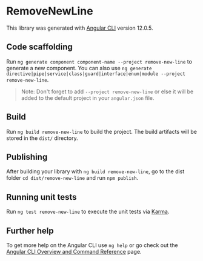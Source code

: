 # RemoveNewLine

This library was generated with [Angular CLI](https://github.com/angular/angular-cli) version 12.0.5.

## Code scaffolding

Run `ng generate component component-name --project remove-new-line` to generate a new component. You can also use `ng generate directive|pipe|service|class|guard|interface|enum|module --project remove-new-line`.
> Note: Don't forget to add `--project remove-new-line` or else it will be added to the default project in your `angular.json` file. 

## Build

Run `ng build remove-new-line` to build the project. The build artifacts will be stored in the `dist/` directory.

## Publishing

After building your library with `ng build remove-new-line`, go to the dist folder `cd dist/remove-new-line` and run `npm publish`.

## Running unit tests

Run `ng test remove-new-line` to execute the unit tests via [Karma](https://karma-runner.github.io).

## Further help

To get more help on the Angular CLI use `ng help` or go check out the [Angular CLI Overview and Command Reference](https://angular.io/cli) page.
